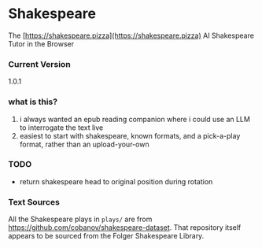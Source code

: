 # Shakespeare
The [https://shakespeare.pizza](https://shakespeare.pizza) AI Shakespeare Tutor in the Browser

### Current Version
<!-- VERSION -->1.0.1<!-- /VERSION -->

### what is this?
1. i always wanted an epub reading companion where i could use an LLM to interrogate the text live
2. easiest to start with shakespeare, known formats, and a pick-a-play format, rather than an upload-your-own

### TODO
- return shakespeare head to original position during rotation


### Text Sources
All the Shakespeare plays in `plays/` are from https://github.com/cobanov/shakespeare-dataset. That repository itself appears to be sourced from the Folger Shakespeare Library.
